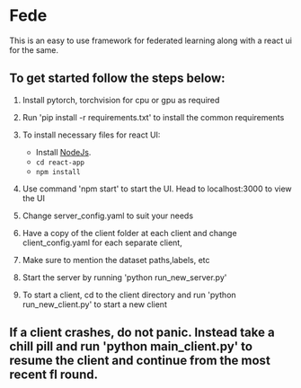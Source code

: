 # Fede

This is an easy to use framework for federated learning along with a react ui for the same.

## To get started follow the steps below:

1. Install pytorch, torchvision for cpu or gpu as required
2. Run 'pip install -r requirements.txt' to install the common requirements

3. To install necessary files for react UI:
   - Install [NodeJs](https://nodejs.org/en/).
   -  `cd react-app`
   -  `npm install`

4.  Use command 'npm start' to start the UI. Head to localhost:3000 to view the UI
5.  Change server_config.yaml to suit your needs
6.  Have a copy of the client folder at each client and change client_config.yaml for each separate client, 
7.  Make sure to mention the dataset paths,labels, etc
8.  Start the server by running 'python run_new_server.py'
9.  To start a client, cd to the client directory and run 'python run_new_client.py' to start a new client
    
## If a client crashes, do not panic. Instead take a chill pill and run 'python main_client.py' to resume the client and continue from the most recent fl round.


